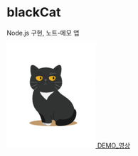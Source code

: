 # blackCat
Node.js 구현, 노트-메모 앱

<a href="https://www.youtube.com/watch?v=s9aib9IFHak" target="_blank">
<img src="img/logoCat.JPG" alt="배너" width="200px"/> DEMO_영상
</a>
